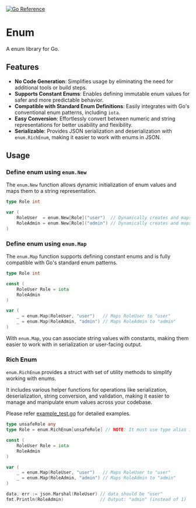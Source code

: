 [![Go Reference](https://pkg.go.dev/badge/github.com/xybor-x/enum.svg)](https://pkg.go.dev/github.com/xybor-x/enum)

# Enum

A enum library for Go.

## Features

- **No Code Generation**: Simplifies usage by eliminating the need for additional tools or build steps.
- **Supports Constant Enums**: Enables defining immutable enum values for safer and more predictable behavior.
- **Compatible with Standard Enum Definitions**: Easily integrates with Go's conventional enum patterns, including `iota`.
- **Easy Conversion**: Effortlessly convert between numeric and string representations for better usability and flexibility.
- **Serializable**: Provides JSON serialization and deserialization with `enum.RichEnum`, making it easier to work with enums in JSON.

## Usage

### Define enum using `enum.New`

The `enum.New` function allows dynamic initialization of enum values and maps them to a string representation.

```go
type Role int

var (
    RoleUser  = enum.New[Role]("user")  // Dynamically creates and maps "user"
    RoleAdmin = enum.New[Role]("admin") // Dynamically creates and maps "admin"
)
```

### Define enum using `enum.Map`

The `enum.Map` function supports defining constant enums and is fully compatible with Go's standard enum patterns.

``` go
type Role int

const (
    RoleUser Role = iota
    RoleAdmin
)

var (
    _ = enum.Map(RoleUser, "user")   // Maps RoleUser to "user"
    _ = enum.Map(RoleAdmin, "admin") // Maps RoleAdmin to "admin"
)
```

With `enum.Map`, you can associate string values with constants, making them easier to work with in serialization or user-facing output.

### Rich Enum

`enum.RichEnum` provides a struct with set of utility methods to simplify working with enums.

It includes various helper functions for operations like serialization, deserialization, string conversion, and validation, making it easier to manage and manipulate enum values across your codebase.

Please refer [example_test.go](./example_test.go) for detailed examples.

```go
type unsafeRole any
type Role = enum.RichEnum[unsafeRole] // NOTE: It must use type alias instead of type definition.

const (
    RoleUser Role = iota
    RoleAdmin
)

var (
    _ = enum.Map(RoleUser, "user")   // Maps RoleUser to "user"
    _ = enum.Map(RoleAdmin, "admin") // Maps RoleAdmin to "admin"
)

data, err := json.Marshal(RoleUser) // data should be "user"
fmt.Println(RoleAdmin)              // Output: "admin" (instead of 1)
```
